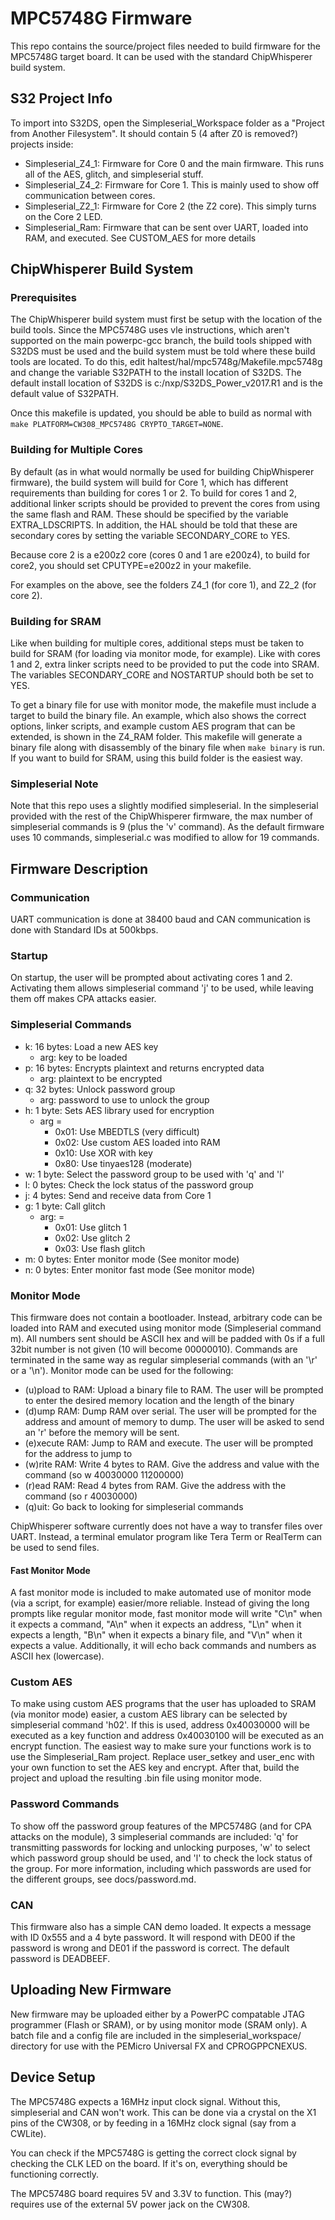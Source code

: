 # MPC5748G Firmware
This repo contains the source/project files needed to build firmware for the MPC5748G target board. It can be used with the standard ChipWhisperer build system.

## S32 Project Info
To import into S32DS, open the Simpleserial_Workspace folder as a "Project from Another Filesystem". It should contain 5 (4 after Z0 is removed?) projects inside:

* Simpleserial_Z4_1: Firmware for Core 0 and the main firmware. This runs all of the AES, glitch, and simpleserial stuff.
* Simpleserial_Z4_2: Firmware for Core 1. This is mainly used to show off communication between cores.
* Simpleserial_Z2_1: Firmware for Core 2 (the Z2 core). This simply turns on the Core 2 LED.
* Simpleserial_Ram: Firmware that can be sent over UART, loaded into RAM, and executed. See CUSTOM_AES for more details

## ChipWhisperer Build System
### Prerequisites
The ChipWhisperer build system must first be setup with the location of the build tools. Since the MPC5748G uses vle instructions, which aren't supported on the main powerpc-gcc branch, the build tools shipped with S32DS must be used and the build system must be told where these build tools are located. To do this, edit haltest/hal/mpc5748g/Makefile.mpc5748g and change the variable S32PATH to the install location of S32DS. The default install location of S32DS is c:/nxp/S32DS_Power_v2017.R1 and is the default value of S32PATH.

Once this makefile is updated, you should be able to build as normal with `make PLATFORM=CW308_MPC5748G CRYPTO_TARGET=NONE`.

### Building for Multiple Cores
By default (as in what would normally be used for building ChipWhisperer firmware), the build system will build for Core 1, which has different requirements than building for cores 1 or 2. To build for cores 1 and 2, additional linker scripts should be provided to prevent the cores from using the same flash and RAM. These should be specified by the variable EXTRA_LDSCRIPTS. In addition, the HAL should be told that these are secondary cores by setting the variable SECONDARY_CORE to YES.

Because core 2 is a e200z2 core (cores 0 and 1 are e200z4), to build for core2, you should set CPUTYPE=e200z2 in your makefile.

For examples on the above, see the folders Z4_1 (for core 1), and Z2_2 (for core 2).

### Building for SRAM
Like when building for multiple cores, additional steps must be taken to build for SRAM (for loading via monitor mode, for example). Like with cores 1 and 2, extra linker scripts need to be provided to put the code into SRAM. The variables SECONDARY_CORE and NOSTARTUP should both be set to YES. 

To get a binary file for use with monitor mode, the makefile must include a target to build the binary file. An example, which also shows the correct options, linker scripts, and example custom AES program that can be extended, is shown in the Z4_RAM folder. This makefile will generate a binary file along with disassembly of the binary file when `make binary` is run. If you want to build for SRAM, using this build folder is the easiest way.

### Simpleserial Note
Note that this repo uses a slightly modified simpleserial. In the simpleserial provided with the rest of the ChipWhisperer firmware, the max number of simpleserial commands is 9 (plus the 'v' command). As the default firmware uses 10 commands, simpleserial.c was modified to allow for 19 commands.

## Firmware Description
### Communication
UART communication is done at 38400 baud and CAN communication is done with Standard IDs at 500kbps.

### Startup
On startup, the user will be prompted about activating cores 1 and 2. Activating them allows simpleserial command 'j' to be used, while leaving them off makes CPA attacks easier.

### Simpleserial Commands
* k: 16 bytes: Load a new AES key
  * arg: key to be loaded
* p: 16 bytes: Encrypts plaintext and returns encrypted data
  * arg: plaintext to be encrypted
* q: 32 bytes: Unlock password group
  * arg: password to use to unlock the group
* h: 1 byte: Sets AES library used for encryption
  * arg = 
    * 0x01: Use MBEDTLS (very difficult)
    * 0x02: Use custom AES loaded into RAM
    * 0x10: Use XOR with key
    * 0x80: Use tinyaes128 (moderate)
* w: 1 byte: Select the password group to be used with 'q' and 'l'
* l: 0 bytes: Check the lock status of the password group
* j: 4 bytes: Send and receive data from Core 1
* g: 1 byte: Call glitch
  * arg: = 
    * 0x01: Use glitch 1
    * 0x02: Use glitch 2
    * 0x03: Use flash glitch
* m: 0 bytes: Enter monitor mode (See monitor mode)
* n: 0 bytes: Enter monitor fast mode (See monitor mode)

### Monitor Mode
This firmware does not contain a bootloader. Instead, arbitrary code can be loaded into RAM and executed using monitor mode (Simpleserial command m). All numbers sent should be ASCII hex and will be padded with 0s if a full 32bit number is not given (10 will become 00000010). Commands are terminated in the same way as regular simpleserial commands (with an '\r' or a '\n'). Monitor mode can be used for the following:

* (u)pload to RAM: Upload a binary file to RAM. The user will be prompted to enter the desired memory location and the length of the binary
* (d)ump RAM: Dump RAM over serial. The user will be prompted for the address and amount of memory to dump. The user will be asked to send an 'r' before the memory will be sent.
* (e)xecute RAM: Jump to RAM and execute. The user will be prompted for the address to jump to
* (w)rite RAM: Write 4 bytes to RAM. Give the address and value with the command (so w 40030000 11200000)
* (r)ead RAM: Read 4 bytes from RAM. Give the address with the command (so r 40030000)
* (q)uit: Go back to looking for simpleserial commands

ChipWhisperer software currently does not have a way to transfer files over UART. Instead, a terminal emulator program like Tera Term or RealTerm can be used to send files.

#### Fast Monitor Mode
A fast monitor mode is included to make automated use of monitor mode (via a script, for example) easier/more reliable. Instead of giving the long prompts like regular monitor mode, fast monitor mode will write "C\n" when it expects a command, "A\n" when it expects an address, "L\n" when it expects a length, "B\n" when it expects a binary file, and "V\n" when it expects a value. Additionally, it will echo back commands and numbers as ASCII hex (lowercase).

### Custom AES
To make using custom AES programs that the user has uploaded to SRAM (via monitor mode) easier, a custom AES library can be selected by simpleserial command 'h02'. If this is used, address 0x40030000 will be executed as a key function and address 0x40030100 will be executed as an encrypt function. The easiest way to make sure your functions work is to use the Simpleserial_Ram project. Replace user_setkey and user_enc with your own function to set the AES key and encrypt. After that, build the project and upload the resulting .bin file using monitor mode.

### Password Commands
To show off the password group features of the MPC5748G (and for CPA attacks on the module), 3 simpleserial commands are included: 'q' for transmitting passwords for locking and unlocking purposes, 'w' to select which password group should be used, and 'l' to check the lock status of the group. For more information, including which passwords are used for the different groups, see docs/password.md.

### CAN
This firmware also has a simple CAN demo loaded. It expects a message with ID 0x555 and a 4 byte password. It will respond with DE00 if the password is wrong and DE01 if the password is correct. The default password is DEADBEEF.


## Uploading New Firmware
New firmware may be uploaded either by a PowerPC compatable JTAG programmer (Flash or SRAM), or by using monitor mode (SRAM only). A batch file and a config file are included in the simpleserial_workspace/ directory for use with the PEMicro Universal FX and CPROGPPCNEXUS.

## Device Setup
The MPC5748G expects a 16MHz input clock signal. Without this, simpleserial and CAN won't work. This can be done via a crystal on the X1 pins of the CW308, or by feeding in a 16MHz clock signal (say from a CWLite).

You can check if the MPC5748G is getting the correct clock signal by checking the CLK LED on the board. If it's on, everything should be functioning correctly.

The MPC5748G board requires 5V and 3.3V to function. This (may?) requires use of the external 5V power jack on the CW308.
